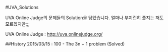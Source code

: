 #UVA_Solutions

UVA Online Judge의 문제들의 Solution을 담았습니다.
얼마나 부지런히 풀지는 저도 모르겠지만;;;

UVA Online Judge : http://uva.onlinejudge.org/

##History
2015/03/15 : 100 - The 3n + 1 problem (Solved)
